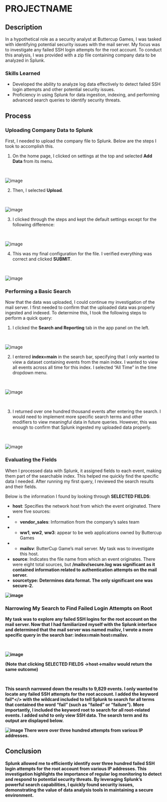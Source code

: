 # PROJECTNAME

## Description
In a hypothetical role as a security analyst at Buttercup Games, I was tasked with identifying potential security issues with the mail server. My focus was to investigate any failed SSH login attempts for the root account. To conduct this analysis, I was provided with a zip file containing company data to be analyzed in Splunk.

### Skills Learned
- Developed the ability to analyze log data effectively to detect failed SSH login attempts and other potential security issues.
- Proficiency in using Splunk for data ingestion, indexing, and performing advanced search queries to identify security threats.


## Process

### Uploading Company Data to Splunk
First, I needed to upload the company file to Splunk. Below are the steps I took to accomplish this. 
1. On the home page, I clicked on settings at the top and selected <b>Add Data</b> from its menu.
<br>

![image](https://github.com/user-attachments/assets/f30f2406-9ea0-4bbd-93ea-27988463e7c2)

2. Then, I selected <b>Upload</b>.
<br>

![image](https://github.com/user-attachments/assets/f0d9fb8f-d83c-4268-8167-6e41890de2f1)

3. I clicked through the steps and kept the default settings except for the following difference:
<br>

![image](https://github.com/user-attachments/assets/ae364179-ffcc-4b9c-b8a5-f5c825617d8c)

4. This was my final configuration for the file. I verified everything was correct and clicked <b>SUBMIT</b>.

<br>

![image](https://github.com/user-attachments/assets/16406bd8-bef0-4f02-8d19-ece33ee1c284)

### Performing a Basic Search
Now that the data was uploaded, I could continue my investigation of the mail server. I first needed to confirm that the uploaded data was properly ingested and indexed. To determine this, I took the following steps to perform a quick query:
1. I clicked the <b>Search and Reporting</b> tab in the app panel on the left.
<br>

  ![image](https://github.com/user-attachments/assets/10551f3b-3a31-4c66-aede-51ce3c69d974)

2. I entered <b>index=main</b> in the search bar, specifying that I only wanted to view a dataset containing events from the main index. I wanted to view all events across all time for this index. I selected “All Time” in the time dropdown menu.

<br>

![image](https://github.com/user-attachments/assets/85bca05a-12e0-4423-8d50-fc64dabcb2e4)

<br>

3. I returned over one hundred thousand events after entering the search. I would need to implement more specific search terms and other modifiers to view meaningful data in future queries. However, this was enough to confirm that Splunk ingested my uploaded data properly.
<br>

![image](https://github.com/user-attachments/assets/029c5bf0-a7e5-4acb-bd0b-c3469eda0293)

### Evaluating the Fields

When I processed data with Splunk, it assigned fields to each event, making them part of the searchable index. This helped me quickly find the specific data I needed. After running my first query, I reviewed the search results and their fields.

Below is the information I found by looking through <b>SELECTED FIELDS</b>:
- <b>host</b>: Specifies the network host from which the event originated. There were five sources:
 - - <b>vendor_sales</b>: Information from the company’s sales team
 - - <b>ww1</b>, <b>ww2</b>, <b>ww3</b>: appear to be web applications owned by Buttercup Games
 - - <b>mailsv</b>: ButterCup Game’s mail server. My task was to investigate this host.
- <b>source</b>: Indicates the file name from which an event originates. There were eight total sources, but <b>/mailsv/secure.log was significant as it contained information related to authentication attempts on the mail server.
- <b>sourcetype: Determines data format. The only significant one was <b>secure-2</b>.

![image](https://github.com/user-attachments/assets/a5718ca9-a5c4-4d0e-a714-fe0ada16b869)

### Narrowing My Search to Find Failed Login Attempts on Root
My task was to explore any failed SSH logins for the root account on the mail server. Now that I had familiarized myself with the Splunk interface and determined that the mail server was named <b>mailsv</b>, I wrote a more specific query in the search bar: <b>index=main host=mailsv</b>.

<br>

![image](https://github.com/user-attachments/assets/3a114347-8933-4295-b362-66bf60891a3d)

(Note that clicking <b>SELECTED FIELDS →host→mailsv</b> would return the same outcome)

<br>

This search narrowed down the results to 9,829 events. I only wanted to locate any failed SSH attempts for the root account. I added the keyword <b>fail*</> with the wildcard included to tell Splunk to search for all terms that contained the word “fail” (such as “failed” or “failure”). More importantly, I included the keyword <b>root</b> to search for all root-related events. I added <b>sshd</b> to only view SSH data. The search term and its output are displayed below. 

![image](https://github.com/user-attachments/assets/ff817e24-22e0-4242-9781-f8edc03ddb8c)
There were over three hundred attempts from various IP addresses.

## Conclusion
Splunk allowed me to efficiently identify over three hundred failed SSH login attempts for the root account from various IP addresses. This investigation highlights the importance of regular log monitoring to detect and respond to potential security threats. By leveraging Splunk’s powerful search capabilities, I quickly found security issues, demonstrating the value of data analysis tools in maintaining a secure environment.
